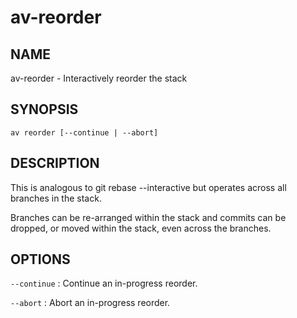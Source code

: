 # av-reorder

## NAME

av-reorder - Interactively reorder the stack

## SYNOPSIS

```synopsis
av reorder [--continue | --abort]
```

## DESCRIPTION

This is analogous to git rebase --interactive but operates across all branches
in the stack.

Branches can be re-arranged within the stack and commits can be dropped, or
moved within the stack, even across the branches.

## OPTIONS

`--continue`
: Continue an in-progress reorder.

`--abort`
: Abort an in-progress reorder.
